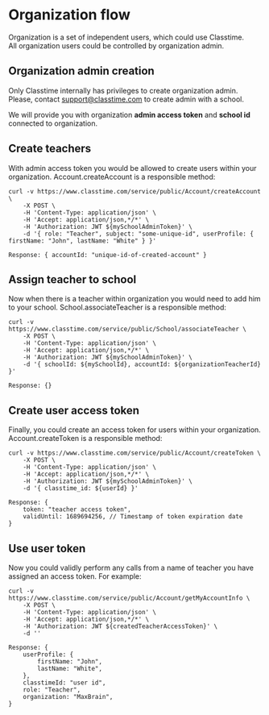 # Organization flow

Organization is a set of independent users, which could use Classtime.  
All organization users could be controlled by organization admin.

## Organization admin creation

Only Classtime internally has privileges to create organization admin.  
Please, contact support@classtime.com to create admin with a school.  

We will provide you with organization **admin access token** and **school id** connected to organization.

## Create teachers

With admin access token you would be allowed to create users within your organization. Account.createAccount is a responsible method:

```
curl -v https://www.classtime.com/service/public/Account/createAccount \
    -X POST \
    -H 'Content-Type: application/json' \
    -H 'Accept: application/json,*/*' \
    -H 'Authorization: JWT ${mySchoolAdminToken}' \
    -d '{ role: "Teacher", subject: "some-unique-id", userProfile: { firstName: "John", lastName: "White" } }'
```
```
Response: { accountId: "unique-id-of-created-account" }
```

## Assign teacher to school

Now when there is a teacher within organization you would need to add him to your school. School.associateTeacher is a responsible method:

```
curl -v https://www.classtime.com/service/public/School/associateTeacher \
    -X POST \
    -H 'Content-Type: application/json' \
    -H 'Accept: application/json,*/*' \
    -H 'Authorization: JWT ${mySchoolAdminToken}' \
    -d '{ schoolId: ${mySchoolId}, accountId: ${organizationTeacherId} }'
```
```
Response: {}
```

## Create user access token

Finally, you could create an access token for users within your organization. Account.createToken is a responsible method:

```
curl -v https://www.classtime.com/service/public/Account/createToken \
    -X POST \
    -H 'Content-Type: application/json' \
    -H 'Accept: application/json,*/*' \
    -H 'Authorization: JWT ${mySchoolAdminToken}' \
    -d '{ classtime_id: ${userId} }'
```
```
Response: {
    token: "teacher access token",
    validUntil: 1689694256, // Timestamp of token expiration date
}
```

## Use user token

Now you could validly perform any calls from a name of teacher you have assigned an access token. For example:
```
curl -v https://www.classtime.com/service/public/Account/getMyAccountInfo \
    -X POST \
    -H 'Content-Type: application/json' \
    -H 'Accept: application/json,*/*' \
    -H 'Authorization: JWT ${createdTeacherAccessToken}' \
    -d ''
```
```
Response: {
    userProfile: {
        firstName: "John",
        lastName: "White",
    },
    classtimeId: "user id",
    role: "Teacher",
    organization: "MaxBrain",
}
```
